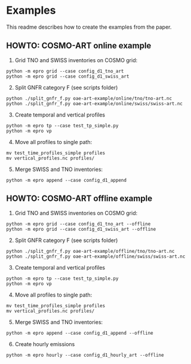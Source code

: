 # Examples

This readme describes how to create the examples from the paper.

## HOWTO: COSMO-ART online example

1. Grid TNO and SWISS inventories on COSMO grid:
```
python -m epro grid --case config_d1_tno_art
python -m epro grid --case config_d1_swiss_art
```

2. Split GNFR category F (see scripts folder)
```
python ./split_gnfr_f.py oae-art-example/online/tno/tno-art.nc
python ./split_gnfr_f.py oae-art-example/online/swiss/swiss-art.nc
```

3. Create temporal and vertical profiles
```
python -m epro tp --case test_tp_simple.py
python -m epro vp
```

4. Move all profiles to single path:
```
mv test_time_profiles_simple profiles
mv vertical_profiles.nc profiles/
```

5. Merge SWISS and TNO inventories:
```
python -m epro append --case config_d1_append
```

## HOWTO: COSMO-ART offline example

1. Grid TNO and SWISS inventories on COSMO grid:
```
python -m epro grid --case config_d1_tno_art --offline
python -m epro grid --case config_d1_swiss_art --offline
```

2. Split GNFR category F (see scripts folder)
```
python ./split_gnfr_f.py oae-art-example/offline/tno/tno-art.nc
python ./split_gnfr_f.py oae-art-example/offline/swiss/swiss-art.nc
```

3. Create temporal and vertical profiles
```
python -m epro tp --case test_tp_simple.py
python -m epro vp
```

4. Move all profiles to single path:
```
mv test_time_profiles_simple profiles
mv vertical_profiles.nc profiles/
```

5. Merge SWISS and TNO inventories:
```
python -m epro append --case config_d1_append --offline
```

6. Create hourly emissions
```
python -m epro hourly --case config_d1_hourly_art --offline
```

